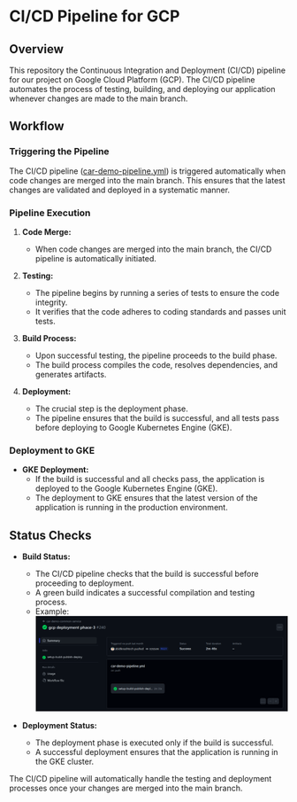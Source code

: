 # CI/CD Pipeline for GCP

## Overview

This repository the Continuous Integration and Deployment (CI/CD) pipeline for our project on Google Cloud Platform (GCP). The CI/CD pipeline automates the process of testing, building, and deploying our application whenever changes are made to the main branch.

## Workflow

### Triggering the Pipeline

The CI/CD pipeline ([car-demo-pipeline.yml](.github/workflows/car-demo-pipeline.yml)) is triggered automatically when code changes are merged into the main branch. This ensures that the latest changes are validated and deployed in a systematic manner.

### Pipeline Execution

1. **Code Merge:**
    - When code changes are merged into the main branch, the CI/CD pipeline is automatically initiated.

2. **Testing:**
    - The pipeline begins by running a series of tests to ensure the code integrity.
    - It verifies that the code adheres to coding standards and passes unit tests.

3. **Build Process:**
    - Upon successful testing, the pipeline proceeds to the build phase.
    - The build process compiles the code, resolves dependencies, and generates artifacts.

4. **Deployment:**
    - The crucial step is the deployment phase.
    - The pipeline ensures that the build is successful, and all tests pass before deploying to Google Kubernetes Engine (GKE).

### Deployment to GKE

- **GKE Deployment:**
    - If the build is successful and all checks pass, the application is deployed to the Google Kubernetes Engine (GKE).
    - The deployment to GKE ensures that the latest version of the application is running in the production environment.

## Status Checks

- **Build Status:**
    - The CI/CD pipeline checks that the build is successful before proceeding to deployment.
    - A green build indicates a successful compilation and testing process. 
    - Example:
  ![](sample-build-status.png)

- **Deployment Status:**
    - The deployment phase is executed only if the build is successful.
    - A successful deployment ensures that the application is running in the GKE cluster.


The CI/CD pipeline will automatically handle the testing and deployment processes once your changes are merged into the main branch.



